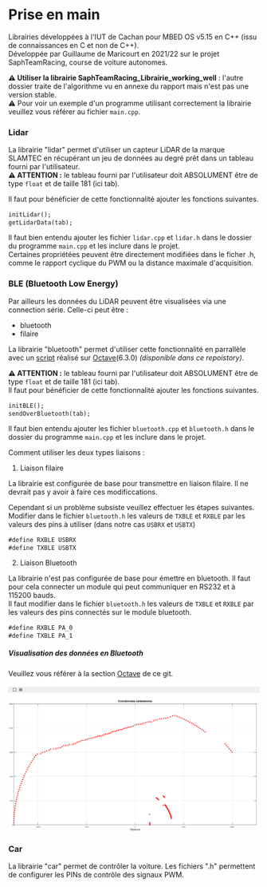 # Prise en main

Librairies développées à l'IUT de Cachan pour MBED OS v5.15 en C++ (issu de connaissances en C et non de C++).  
Développée par Guillaume de Maricourt en 2021/22 sur le projet SaphTeamRacing, course de voiture autonomes.  

**⚠️ Utiliser la librairie SaphTeamRacing_Librairie_working_well** : l'autre dossier traite de l'algorithme vu en annexe du rapport mais n'est pas une version stable.  
⚠️ Pour voir un exemple d'un programme utilisant correctement la librairie veuillez vous référer au fichier `main.cpp`.  


### Lidar
La librairie "lidar" permet d'utiliser un capteur LiDAR de la marque SLAMTEC en récupérant un jeu de données au degré prêt dans un tableau fourni par l'utilisateur.  
**⚠️ ATTENTION :** le tableau fourni par l'utilisateur doit ABSOLUMENT être de type `float` et de taille 181 (ici tab).

Il faut pour bénéficier de cette fonctionnalité ajouter les fonctions suivantes.
```
initLidar();
getLidarData(tab);
```
Il faut bien entendu ajouter les fichier `lidar.cpp` et `lidar.h` dans le dossier du programme `main.cpp` et les inclure dans le projet.  
Certaines propriétées peuvent être directement modifiées dans le ficher .h, comme le rapport cyclique du PWM ou la distance maximale d'acquisition.


### BLE (Bluetooth Low Energy)  
Par ailleurs les données du LiDAR peuvent être visualisées via une connection série. Celle-ci peut être :
- bluetooth
- filaire  

La librairie "bluetooth" permet d'utiliser cette fonctionnalité en parrallèle avec un [script](https://github.com/Widelx/saphteamracing/tree/main/Octave) réalisé sur [Octave](https://www.gnu.org/software/octave/index)(6.3.0) _(disponible dans ce repoistory)_.

**⚠️ ATTENTION :** le tableau fourni par l'utilisateur doit ABSOLUMENT être de type `float` et de taille 181 (ici tab).  
Il faut pour bénéficier de cette fonctionnalité ajouter les fonctions suivantes.
```
initBLE();
sendOverBluetooth(tab);
```
Il faut bien entendu ajouter les fichier `bluetooth.cpp` et `bluetooth.h` dans le dossier du programme `main.cpp` et les inclure dans le projet.

Comment utiliser les deux types liaisons :
1. Liaison filaire  

La librairie est configurée de base pour transmettre en liaison filaire. Il ne devrait pas y avoir à faire ces modificcations. 

Cependant si un problème subsiste veuillez effectuer les étapes suivantes.
Modifier dans le fichier `bluetooth.h` les valeurs de `TXBLE` et `RXBLE` par les valeurs des pins à utiliser (dans notre cas `USBRX` et `USBTX`)
```
#define RXBLE USBRX
#define TXBLE USBTX
```

2. Liaison Bluetooth  

La librairie n'est pas configurée de base pour émettre en bluetooth. Il faut pour cela connecter un module qui peut communiquer en RS232 et à 115200 bauds.  
Il faut modifier dans le fichier `bluetooth.h` les valeurs de `TXBLE` et `RXBLE` par les valeurs des pins connectés sur le module bluetooth.
```
#define RXBLE PA_0
#define TXBLE PA_1
```

##### Visualisation des données en Bluetooth  
Veuillez vous référer à la section [Octave](https://github.com/Widelx/saphteamracing/tree/main/Octave) de ce git.
![Bluetooth](https://github.com/Widelx/saphteamracing/blob/main/Octave/Images%20outils/BLE.png)

### Car
La librairie "car" permet de contrôler la voiture. Les fichiers ".h" permettent de configurer les PINs de contrôle des signaux PWM.
